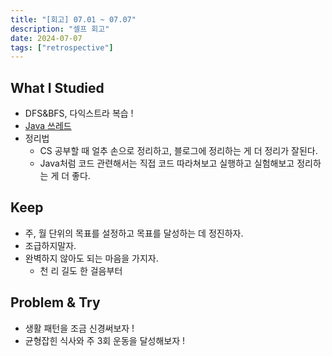 ```yaml
---
title: "[회고] 07.01 ~ 07.07"
description: "셀프 회고"
date: 2024-07-07
tags: ["retrospective"]
---
```


## What I Studied

- DFS&BFS, 다익스트라 복습 !
- [Java 쓰레드](https://kdkdhoho.github.io/thread-in-jvm)
- 정리법
  - CS 공부할 때 얼추 손으로 정리하고, 블로그에 정리하는 게 더 정리가 잘된다.
  - Java처럼 코드 관련해서는 직접 코드 따라쳐보고 실행하고 실험해보고 정리하는 게 더 좋다.

## Keep

- 주, 월 단위의 목표를 설정하고 목표를 달성하는 데 정진하자.
- 조급하지말자.
- 완벽하지 않아도 되는 마음을 가지자.
    - 천 리 길도 한 걸음부터

## Problem & Try

- 생활 패턴을 조금 신경써보자 !
- 균형잡힌 식사와 주 3회 운동을 달성해보자 !